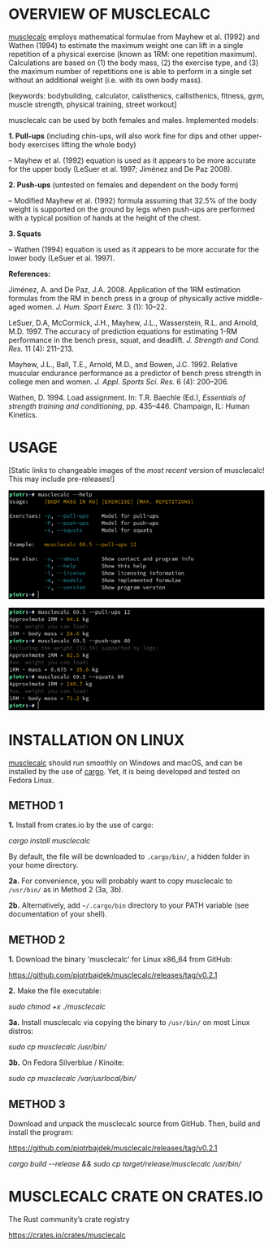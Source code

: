 # OVERVIEW OF MUSCLECALC

[musclecalc](https://github.com/piotrbajdek/musclecalc) employs mathematical formulae from Mayhew et al. (1992) and Wathen (1994) to estimate the maximum weight one can lift in a single repetition of a physical exercise (known as 1RM: one repetition maximum). Calculations are based on (1) the body mass, (2) the exercise type, and (3) the maximum number of repetitions one is able to perform in a single set without an additional weight (i.e. with its own body mass).

[keywords: bodybuilding, calculator, calisthenics, callisthenics, fitness, gym, muscle strength, physical training, street workout]

musclecalc can be used by both females and males. Implemented models:

**1. Pull-ups** (including chin-ups, will also work fine for dips and other upper-body exercises lifting the whole body)

– Mayhew et al. (1992) equation is used as it appears to be more accurate for the upper body (LeSuer et al. 1997; Jiménez and De Paz 2008).

**2. Push-ups** (untested on females and dependent on the body form)

– Modified Mayhew et al. (1992) formula assuming that 32.5% of the body weight is supported on the ground by legs when push-ups are performed with a typical position of hands at the height of the chest.

**3. Squats**

– Wathen (1994) equation is used as it appears to be more accurate for the lower body (LeSuer et al. 1997).

**References:**

Jiménez, A. and De Paz, J.A. 2008. Application of the 1RM estimation formulas from the RM in bench press in a group of physically active middle-aged women. _J. Hum. Sport Exerc._ 3 (1): 10–22.

LeSuer, D.A, McCormick, J.H., Mayhew, J.L., Wasserstein, R.L. and Arnold, M.D. 1997. The accuracy of prediction equations for estimating 1-RM performance in the bench press, squat, and deadlift. _J. Strength and Cond. Res._ 11 (4): 211–213.

Mayhew, J.L., Ball, T.E., Arnold, M.D., and Bowen, J.C. 1992. Relative muscular endurance performance as a predictor of bench press strength in college men and women. _J. Appl. Sports Sci. Res._ 6 (4): 200–206.

Wathen, D. 1994. Load assignment. In: T.R. Baechle (Ed.), _Essentials of strength training and conditioning_, pp. 435–446. Champaign, IL: Human Kinetics.

# USAGE

[Static links to changeable images of the _most recent_ version of musclecalc! This may include pre-releases!]

![help-image](https://github.com/piotrbajdek/musclecalc/blob/main/docs/images/help-image.png?raw=true)

![example-image-1](https://github.com/piotrbajdek/musclecalc/blob/main/docs/images/example-image-1.png?raw=true)

# INSTALLATION ON LINUX

[musclecalc](https://github.com/piotrbajdek/musclecalc) should run smoothly on Windows and macOS, and can be installed by the use of [cargo](https://www.rust-lang.org/tools/install). Yet, it is being developed and tested on Fedora Linux.

## METHOD 1

**1.** Install from crates.io by the use of cargo:

_cargo install musclecalc_

By default, the file will be downloaded to `.cargo/bin/`, a hidden folder in your home directory.

**2a.** For convenience, you will probably want to copy musclecalc to `/usr/bin/` as in Method 2 (3a, 3b).

**2b.** Alternatively, add `~/.cargo/bin` directory to your PATH variable (see documentation of your shell).

## METHOD 2

**1.** Download the binary 'musclecalc' for Linux x86_64 from GitHub:

https://github.com/piotrbajdek/musclecalc/releases/tag/v0.2.1

**2.** Make the file executable:

_sudo chmod +x ./musclecalc_

**3a.** Install musclecalc via copying the binary to `/usr/bin/` on most Linux distros:

_sudo cp musclecalc /usr/bin/_

**3b.** On Fedora Silverblue / Kinoite:

_sudo cp musclecalc /var/usrlocal/bin/_

## METHOD 3

Download and unpack the musclecalc source from GitHub. Then, build and install the program:

https://github.com/piotrbajdek/musclecalc/releases/tag/v0.2.1

_cargo build \--release && sudo cp target/release/musclecalc /usr/bin/_

# MUSCLECALC CRATE ON CRATES.IO

The Rust community’s crate registry

https://crates.io/crates/musclecalc
